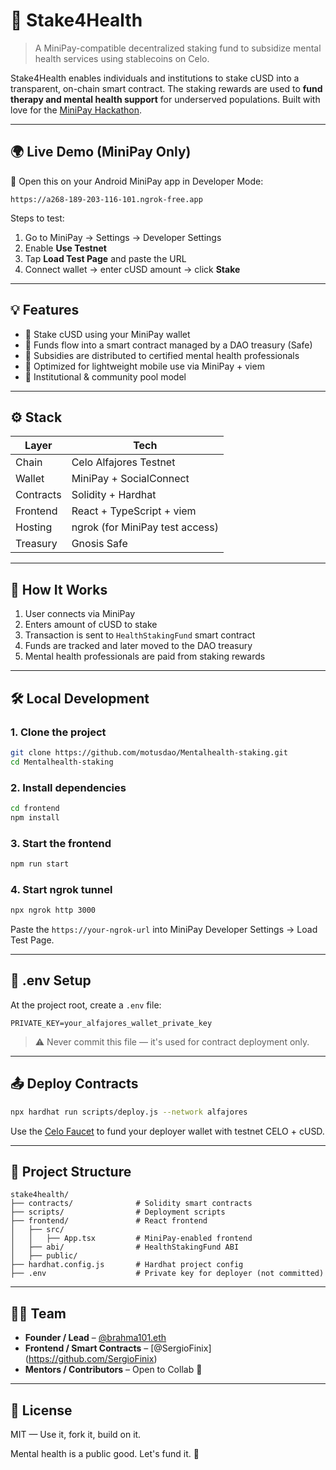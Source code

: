 
# 🧠 Stake4Health

> A MiniPay-compatible decentralized staking fund to subsidize mental health services using stablecoins on Celo.

Stake4Health enables individuals and institutions to stake cUSD into a transparent, on-chain smart contract. The staking rewards are used to **fund therapy and mental health support** for underserved populations. Built with love for the [MiniPay Hackathon](https://celo.org/minipay).

---

## 🌍 Live Demo (MiniPay Only)

🧪 Open this on your Android MiniPay app in Developer Mode:

```
https://a268-189-203-116-101.ngrok-free.app
```

Steps to test:
1. Go to MiniPay → Settings → Developer Settings
2. Enable **Use Testnet**
3. Tap **Load Test Page** and paste the URL
4. Connect wallet → enter cUSD amount → click **Stake**

---

## 💡 Features

- 🔁 Stake cUSD using your MiniPay wallet
- 🧾 Funds flow into a smart contract managed by a DAO treasury (Safe)
- 🧠 Subsidies are distributed to certified mental health professionals
- 📲 Optimized for lightweight mobile use via MiniPay + viem
- 🔐 Institutional & community pool model

---

## ⚙️ Stack

| Layer        | Tech                               |
|--------------|------------------------------------|
| Chain        | Celo Alfajores Testnet             |
| Wallet       | MiniPay + SocialConnect            |
| Contracts    | Solidity + Hardhat                 |
| Frontend     | React + TypeScript + viem          |
| Hosting      | ngrok (for MiniPay test access)    |
| Treasury     | Gnosis Safe                        |

---

## 🧠 How It Works

1. User connects via MiniPay
2. Enters amount of cUSD to stake
3. Transaction is sent to `HealthStakingFund` smart contract
4. Funds are tracked and later moved to the DAO treasury
5. Mental health professionals are paid from staking rewards

---

## 🛠️ Local Development

### 1. Clone the project

```bash
git clone https://github.com/motusdao/Mentalhealth-staking.git
cd Mentalhealth-staking
```

### 2. Install dependencies

```bash
cd frontend
npm install
```

### 3. Start the frontend

```bash
npm run start
```

### 4. Start ngrok tunnel

```bash
npx ngrok http 3000
```

Paste the `https://your-ngrok-url` into MiniPay Developer Settings → Load Test Page.

---

## 🔐 .env Setup

At the project root, create a `.env` file:

```
PRIVATE_KEY=your_alfajores_wallet_private_key
```

> ⚠️ Never commit this file — it's used for contract deployment only.

---

## 📤 Deploy Contracts

```bash
npx hardhat run scripts/deploy.js --network alfajores
```

Use the [Celo Faucet](https://celo.org/faucet) to fund your deployer wallet with testnet CELO + cUSD.

---

## 📂 Project Structure

```
stake4health/
├── contracts/              # Solidity smart contracts
├── scripts/                # Deployment scripts
├── frontend/               # React frontend
│   ├── src/
│   │   ├── App.tsx         # MiniPay-enabled frontend
│   ├── abi/                # HealthStakingFund ABI
│   ├── public/
├── hardhat.config.js       # Hardhat project config
├── .env                    # Private key for deployer (not committed)
```

---

## 👨‍💻 Team

- **Founder / Lead** – [@brahma101.eth](https://x.com/brahma101_eth)
- **Frontend / Smart Contracts** – [@SergioFinix] (https://github.com/SergioFinix)
- **Mentors / Contributors** – Open to Collab 🤝

---

## 📃 License

MIT — Use it, fork it, build on it.

Mental health is a public good. Let's fund it. 💚
```
